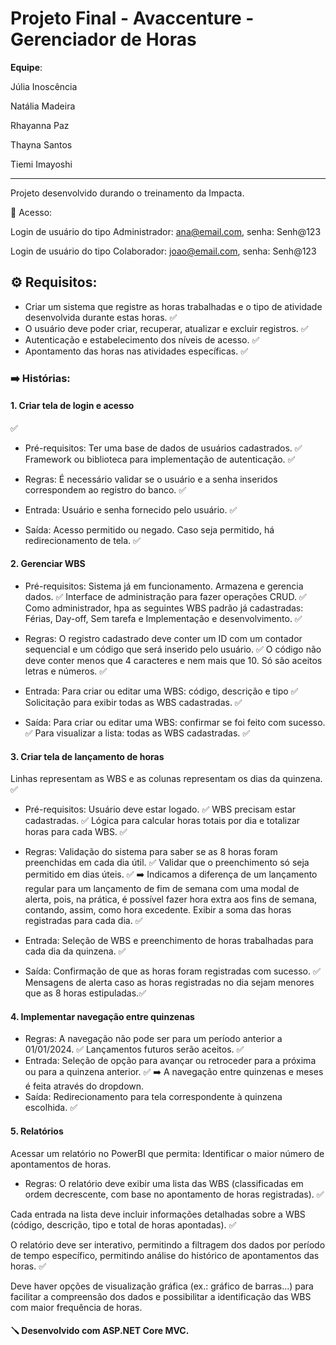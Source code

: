 <h1> Projeto Final - Avaccenture - Gerenciador de Horas</h1>

**Equipe**: 

Júlia Inoscência

Natália Madeira

Rhayanna Paz

Thayna Santos

Tiemi Imayoshi
<hr />

Projeto desenvolvido durando o treinamento da Impacta.

📌 Acesso:

 Login de usuário do tipo Administrador: ana@email.com, senha: Senh@123

 Login de usuário do tipo Colaborador: joao@email.com, senha: Senh@123


<h2>⚙️ Requisitos:</h3>

- Criar um sistema que registre as horas trabalhadas e o tipo de atividade desenvolvida durante estas horas. ✅
- O usuário deve poder criar, recuperar, atualizar e excluir registros. ✅
- Autenticação e estabelecimento dos níveis de acesso. ✅
- Apontamento das horas nas atividades específicas. ✅
  
<h3>➡️ Histórias:</h3>
 <h4>1. Criar tela de login e acesso</h4> ✅
 
- Pré-requisitos:
Ter uma base de dados de usuários cadastrados. ✅
Framework ou biblioteca para implementação de autenticação. ✅

- Regras:
É necessário validar se o usuário e a senha inseridos correspondem ao registro do banco. ✅
- Entrada:
Usuário e senha fornecido pelo usuário. ✅
- Saída:
Acesso permitido ou negado. Caso seja permitido, há redirecionamento de tela. ✅

<h4>2. Gerenciar WBS</h4>

- Pré-requisitos:
Sistema já em funcionamento. Armazena e gerencia dados. ✅
Interface de administração para fazer operações CRUD. ✅
Como administrador, hpa as seguintes WBS padrão já cadastradas: Férias, Day-off, Sem tarefa e Implementação e desenvolvimento. ✅

- Regras:
O registro cadastrado deve conter um ID com um contador sequencial e um código que será inserido pelo usuário. ✅
O código não deve conter menos que 4 caracteres e nem mais que 10. Só são aceitos letras e números. ✅
- Entrada:
Para criar ou editar uma WBS: código, descrição e tipo ✅
Solicitação para exibir todas as WBS cadastradas. ✅
- Saída:
Para criar ou editar uma WBS: confirmar se foi feito com sucesso. ✅
Para visualizar a lista: todas as WBS cadastradas. ✅

<h4>3. Criar tela de lançamento de horas</h4>
Linhas representam as WBS e as colunas representam os dias da quinzena. ✅

- Pré-requisitos:
Usuário deve estar logado. ✅
WBS precisam estar cadastradas. ✅
Lógica para calcular horas totais por dia e totalizar horas para cada WBS. ✅

- Regras:
Validação do sistema para saber se as 8 horas foram preenchidas em cada dia útil. ✅
Validar que o preenchimento só seja permitido em dias úteis. ✅ ➡️ Indicamos a diferença de um lançamento regular para um lançamento de fim de semana com uma modal de alerta, pois, na prática, é possível fazer hora extra aos fins de semana, contando, assim, como hora excedente. 
Exibir a soma das horas registradas para cada dia. ✅
- Entrada:
Seleção de WBS e preenchimento de horas trabalhadas para cada dia da quinzena. ✅
- Saída: 
Confirmação de que as horas foram registradas com sucesso. ✅
Mensagens de alerta caso as horas registradas no dia sejam menores que as 8 horas estipuladas.✅

<h4>4. Implementar navegação entre quinzenas</h4>

- Regras:
A navegação não pode ser para um período anterior a 01/01/2024. ✅
Lançamentos futuros serão aceitos. ✅
- Entrada:
Seleção de opção para avançar ou retroceder para a próxima ou para a quinzena anterior. ✅ ➡️ A navegação entre quinzenas e meses é feita através do dropdown.
- Saída:
Redirecionamento para tela correspondente à quinzena escolhida. ✅

<h4>5. Relatórios</h4>
Acessar um relatório no PowerBI que permita: 
Identificar o maior número de apontamentos de horas.

- Regras:
O relatório deve exibir uma lista das WBS (classificadas em ordem decrescente, com base no apontamento de horas registradas). ✅

Cada entrada na lista deve incluir informações detalhadas sobre a WBS (código, descrição, tipo e total de horas apontadas). ✅

O relatório deve ser interativo, permitindo a filtragem dos dados por período de tempo específico, permitindo análise do histórico de apontamentos das horas. ✅

Deve haver opções de visualização gráfica (ex.: gráfico de barras...) para facilitar a compreensão dos dados e possibilitar a identificação das WBS com maior frequência de horas. 

<h4>🪛 Desenvolvido com ASP.NET Core MVC.</h4>
